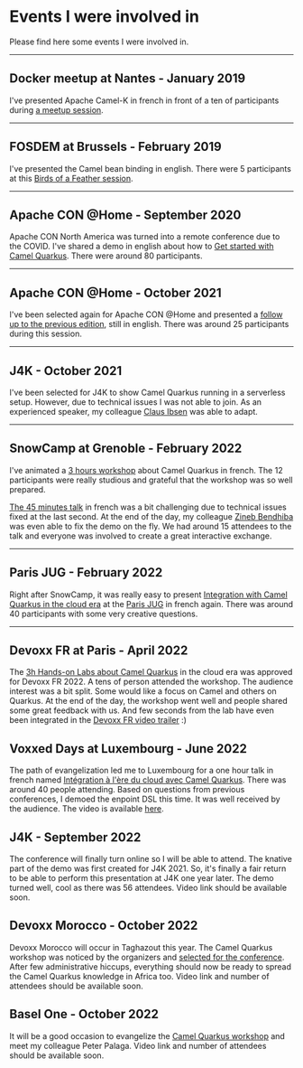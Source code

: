 # Events I were involved in

Please find here some events I were involved in.

---
## Docker meetup at Nantes - January 2019

I've presented Apache Camel-K in french in front of a ten of participants during [a meetup session](https://www.meetup.com/Docker-Nantes/events/257922731/).

---
## FOSDEM at Brussels - February 2019

I've presented the Camel bean binding in english. There were 5 participants at this [Birds of a Feather session](https://archive.fosdem.org/2019/schedule/event/bof_apache_camel/).

---
## Apache CON @Home - September 2020

Apache CON North America was turned into a remote conference due to the COVID.
I've shared a demo in english about how to [Get started with Camel Quarkus](https://youtu.be/POWsZnGhVHM?t=25).
There were around 80 participants.

---
## Apache CON @Home - October 2021

I've been selected again for Apache CON @Home and presented a [follow up to the previous edition](https://youtu.be/tn3cdZM8SrI?list=PLU2OcwpQkYCxLmjKtI-SD4ZOgBmoeuXNu&t=21), still in english.
There was around 25 participants during this session.

---
## J4K - October 2021

I've been selected for J4K to show Camel Quarkus running in a serverless setup.
However, due to technical issues I was not able to join.
As an experienced speaker, my colleague [Claus Ibsen](https://github.com/davsclaus) was able to adapt.

---
## SnowCamp at Grenoble - February 2022

I've animated a [3 hours workshop](https://snowcamp2022.sched.com/event/qHQ9/workshop-sur-lintegration-a-lere-du-cloud-avec-camel-quarkus) about Camel Quarkus in french.
The 12 participants were really studious and grateful that the workshop was so well prepared.

[The 45 minutes talk](https://snowcamp2022.sched.com/event/qHQy/integration-a-lere-du-cloud-avec-camel-quarkus) in french was a bit challenging due to technical issues fixed at the last second.
At the end of the day, my colleague [Zineb Bendhiba](https://github.com/zbendhiba) was even able to fix the demo on the fly.
We had around 15 attendees to the talk and everyone was involved to create a great interactive exchange.

---
## Paris JUG - February 2022

Right after SnowCamp, it was really easy to present [Integration with Camel Quarkus in the cloud era](https://youtu.be/LAFUKrSSa9A?t=5) at the [Paris JUG](https://www.parisjug.org/xwiki/wiki/oldversion/view/Meeting/20220208) in french again.
There was around 40 participants with some very creative questions.

---
## Devoxx FR at Paris - April 2022

The [3h Hands-on Labs about Camel Quarkus](https://cfp.devoxx.fr/2022/talk/NOF-9542/Integration_a_l'ere_du_cloud_avec_Camel_Quarkus) in the cloud era was approved for Devoxx FR 2022.
A tens of person attended the workshop. The audience interest was a bit split. Some would like a focus on Camel and others on Quarkus.
At the end of the day, the workshop went well and people shared some great feedback with us.
And few seconds from the lab have even been integrated in the [Devoxx FR video trailer](https://youtu.be/a0tFfx1VnQM?t=31) :)

## Voxxed Days at Luxembourg - June 2022

The path of evangelization led me to Luxembourg for a one hour talk in french named [Intégration à l'ère du cloud avec Camel Quarkus](https://cfp-voxxed-lux.yajug.org/2022/talk/HKL-0341/Integration_a_l'ere_du_cloud_avec_Camel_Quarkus). There was around 40 people attending. Based on questions from previous conferences, I demoed the enpoint DSL this time. It was well received by the audience.
The video is available [here](https://www.youtube.com/watch?v=taCIEEQCjeM).

## J4K - September 2022
The conference will finally turn online so I will be able to attend. The knative part of the demo was first created for J4K 2021.
So, it's finally a fair return to be able to perform this presentation at J4K one year later.
The demo turned well, cool as there was 56 attendees.
Video link should be available soon.

## Devoxx Morocco - October 2022
Devoxx Morocco will occur in Taghazout this year. The Camel Quarkus workshop was noticed by the organizers and [selected for the conference](https://devoxx.ma/talk/?id=2171).
After few administrative hiccups, everything should now be ready to spread the Camel Quarkus knowledge in Africa too.
Video link and number of attendees should be available soon.

## Basel One - October 2022
It will be a good occasion to evangelize the [Camel Quarkus workshop](https://baselone.ch/speech.html?id=08CA4481-7EBE-44BF-B88E-5FEA9519FB18) and meet my colleague Peter Palaga.
Video link and number of attendees should be available soon.
